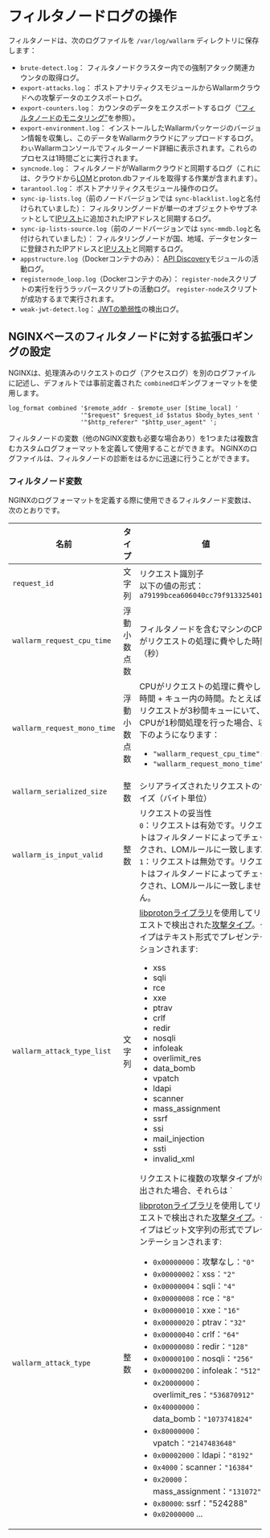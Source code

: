 [link-nginx-logging-docs]: https://docs.nginx.com/nginx/admin-guide/monitoring/logging/
[doc-vuln-list]: ../attacks-vulns-list.md
[doc-monitor-node]: monitoring/intro.md
[doc-lom]: ../user-guides/rules/rules.md

# フィルタノードログの操作

フィルタノードは、次のログファイルを `/var/log/wallarm` ディレクトリに保存します：

* `brute-detect.log`： フィルタノードクラスター内での強制アタック関連カウンタの取得ログ。
* `export-attacks.log`： ポストアナリティクスモジュールからWallarmクラウドへの攻撃データのエクスポートログ。
* `export-counters.log`： カウンタのデータをエクスポートするログ（[“フィルタノードのモニタリング”][doc-monitor-node]を参照）。
* `export-environment.log`： インストールしたWallarmパッケージのバージョン情報を収集し、このデータをWallarmクラウドにアップロードするログ。わぃWallarmコンソールでフィルターノード詳細に表示されます。これらのプロセスは1時間ごとに実行されます。
* `syncnode.log`： フィルタノードがWallarmクラウドと同期するログ（これには、クラウドから[LOM][doc-lom]とproton.dbファイルを取得する作業が含まれます）。
* `tarantool.log`： ポストアナリティクスモジュール操作のログ。
* `sync-ip-lists.log`（前のノードバージョンでは `sync-blacklist.log`と名付けられていました）： フィルタリングノードが単一のオブジェクトやサブネットとして[IPリスト](../user-guides/ip-lists/overview.md)に追加されたIPアドレスと同期するログ。
* `sync-ip-lists-source.log`（前のノードバージョンでは `sync-mmdb.log`と名付けられていました）： フィルタリングノードが国、地域、データセンターに登録されたIPアドレスと[IPリスト](../user-guides/ip-lists/overview.md)と同期するログ。
* `appstructure.log`（Dockerコンテナのみ）： [API Discovery](../about-wallarm/overview.md)モジュールの活動ログ。
* `registernode_loop.log`（Dockerコンテナのみ）： `register-node`スクリプトの実行を行うラッパースクリプトの活動ログ。 `register-node`スクリプトが成功するまで実行されます。
* `weak-jwt-detect.log`： [JWTの脆弱性](../attacks-vulns-list.md#weak-jwt)の検出ログ。

##  NGINXベースのフィルタノードに対する拡張ロギングの設定

NGINXは、処理済みのリクエストのログ（アクセスログ）を別のログファイルに記述し、デフォルトでは事前定義された `combined`ロギングフォーマットを使用します。

```
log_format combined '$remote_addr - $remote_user [$time_local] '
                    '"$request" $request_id $status $body_bytes_sent '
                    '"$http_referer" "$http_user_agent" ';
```

フィルタノードの変数（他のNGINX変数も必要な場合あり）を1つまたは複数含むカスタムログフォーマットを定義して使用することができます。 NGINXのログファイルは、フィルタノードの診断をはるかに迅速に行うことができます。

### フィルタノード変数

NGINXのログフォーマットを定義する際に使用できるフィルタノード変数は、次のとおりです。

|名前|タイプ|値|
|---|---|---|
|`request_id`|文字列|リクエスト識別子<br>以下の値の形式：`a79199bcea606040cc79f913325401fb`|
|`wallarm_request_cpu_time`|浮動小数点数|フィルタノードを含むマシンのCPUがリクエストの処理に費やした時間（秒）|
|`wallarm_request_mono_time`|浮動小数点数|CPUがリクエストの処理に費やした時間 + キュー内の時間。たとえば、リクエストが3秒間キューにいて、CPUが1秒間処理を行った場合、以下のようになります：<ul><li>`"wallarm_request_cpu_time":1`</li><li>`"wallarm_request_mono_time":4`</li></ul>|
|`wallarm_serialized_size`|整数|シリアライズされたリクエストのサイズ（バイト単位）|
|`wallarm_is_input_valid`|整数|リクエストの妥当性<br>`0`：リクエストは有効です。リクエストはフィルタノードによってチェックされ、LOMルールに一致します。<br>`1`：リクエストは無効です。リクエストはフィルタノードによってチェックされ、LOMルールに一致しません。|
|`wallarm_attack_type_list`|文字列|[libprotonライブラリ][doc-vuln-list]を使用してリクエストで検出された[攻撃タイプ][doc-vuln-list]。タイプはテキスト形式でプレゼンテーションされます:<ul><li>xss</li><li>sqli</li><li>rce</li><li>xxe</li><li>ptrav</li><li>crlf</li><li>redir</li><li>nosqli</li><li>infoleak</li><li>overlimit_res</li><li>data_bomb</li><li>vpatch</li><li>ldapi</li><li>scanner</li><li>mass_assignment</li><li>ssrf</li><li>ssi</li><li>mail_injection</li><li>ssti</li><li>invalid_xml</li></ul>リクエストに複数の攻撃タイプが検出された場合、それらは `|`シンボルでリストに表示されます。たとえば：XSSおよびSQLiの攻撃が検出された場合、変数値は `xss|sqli`となります。|
|`wallarm_attack_type`|整数|[libprotonライブラリ][doc-vuln-list]を使用してリクエストで検出された[攻撃タイプ][doc-vuln-list]。タイプはビット文字列の形式でプレゼンテーションされます:<ul><li>`0x00000000`：攻撃なし：`"0"`</li><li>`0x00000002`：xss：`"2"`</li><li>`0x00000004`：sqli：`"4"`</li><li>`0x00000008`：rce：`"8"`</li><li>`0x00000010`：xxe：`"16"`</li><li>`0x00000020`：ptrav：`"32"`</li><li>`0x00000040`：crlf：`"64"`</li><li>`0x00000080`：redir：`"128"`</li><li>`0x00000100`：nosqli：`"256"`</li><li>`0x00000200`：infoleak：`"512"`</li><li>`0x20000000`：overlimit_res：`"536870912"`</li><li>`0x40000000`：data_bomb：`"1073741824"`</li><li>`0x80000000`：vpatch：`"2147483648"`</li><li>`0x00002000`：ldapi：`"8192"`</li><li>`0x4000`：scanner：`"16384"`</li><li>`0x20000`：mass_assignment：`"131072"`</li><li>`0x80000`: ssrf："524288" </li><li>`0x02000000` ...